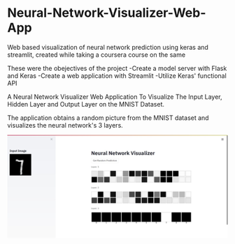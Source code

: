 # Neural-Network-Visualizer-Web-App

Web based visualization of neural network prediction using keras and streamlit, created while taking a coursera course on the same

These were the obejectives of the project
-Create a model server with Flask and Keras
-Create a web application with Streamlit
-Utilize Keras' functional API

A Neural Network Visualizer Web Application To Visualize The Input Layer, Hidden Layer and Output Layer on the MNIST Dataset.

The application obtains a random picture from the MNIST dataset and visualizes the neural network's 3 layers.
  
![alt text](https://github.com/aashrutvijay/Neural-Network-Visualizer-Web-App/blob/main/eg.jpg)
